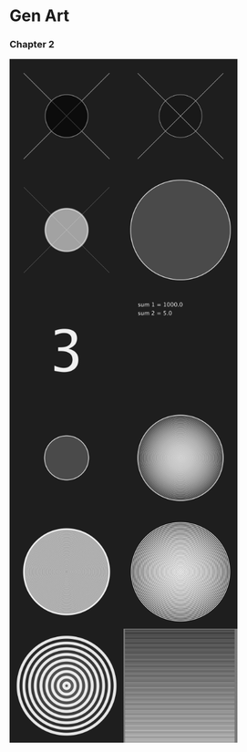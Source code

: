 # Gen Art
### Chapter 2

[<img src="ch2_2_1_Functions_Params_ColorValues/ch2_2_1_Functions_Params_ColorValues.png" width="200px" align="middle"/>](ch2_2_1_Functions_Params_ColorValues/ch2_2_1_Functions_Params_ColorValues.png
)[<img src="ch2_2_3_Variables/ch2_2_3_Variables.png" width="200px" align="middle"/>](ch2_2_3_Variables/ch2_2_3_Variables.png
)[<img src="ch2_2_4_Fills_AlphaValues_DrawingOrder/ch2_2_4_Fills_AlphaValues_DrawingOrder.png" width="200px" align="middle"/>](ch2_2_4_Fills_AlphaValues_DrawingOrder/ch2_2_4_Fills_AlphaValues_DrawingOrder.png
)[<img src="ch2_3_1_FrameLoop/ch2_3_1_FrameLoop.png" width="200px" align="middle"/>](ch2_3_1_FrameLoop/ch2_3_1_FrameLoop.png
)[<img src="ch2_3_2_WriteOwnFunctions/ch2_3_2_WriteOwnFunctions.png" width="200px" align="middle"/>](ch2_3_2_WriteOwnFunctions/ch2_3_2_WriteOwnFunctions.png
)[<img src="ch2_3_3_Operators/ch2_3_3_Operators.png" width="200px" align="middle"/>](ch2_3_3_Operators/ch2_3_3_Operators.png
)[<img src="ch2_3_4_Conditionals/ch2_3_4_Conditionals.png" width="200px" align="middle"/>](ch2_3_4_Conditionals/ch2_3_4_Conditionals.png
)[<img src="ch2_4_1_WhileLoops_v01/ch2_4_1_WhileLoops_v01.png" width="200px" align="middle"/>](ch2_4_1_WhileLoops_v01/ch2_4_1_WhileLoops_v01.png
)[<img src="ch2_4_1_WhileLoops_v02/ch2_4_1_WhileLoops_v02.png" width="200px" align="middle"/>](ch2_4_1_WhileLoops_v02/ch2_4_1_WhileLoops_v02.png
)[<img src="ch2_4_2_LeavingTracesv01/ch2_4_2_LeavingTracesv01.png" width="200px" align="middle"/>](ch2_4_2_LeavingTracesv01/ch2_4_2_LeavingTracesv01.png
)[<img src="ch2_4_2_LeavingTracesv02/ch2_4_2_LeavingTracesv02.png" width="200px" align="middle" />](ch2_4_2_LeavingTracesv02/ch2_4_2_LeavingTracesv02.png
)[<img src="ch2_4_3_ForLoops/ch2_4_3_ForLoops.png" width="200px" align="middle"/>](ch2_4_3_ForLoops/ch2_4_3_ForLoops.png
)

